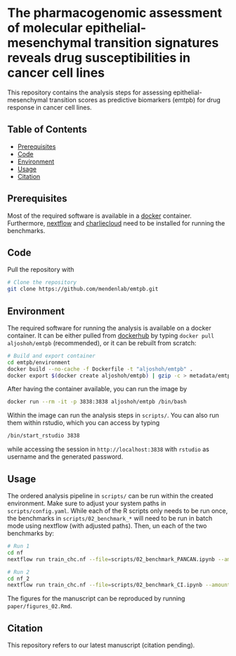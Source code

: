 # The pharmacogenomic assessment of molecular epithelial-mesenchymal transition signatures reveals drug susceptibilities in cancer cell lines

This repository contains the analysis steps for assessing epithelial-mesenchymal transition scores as predictive biomarkers (emtpb) for drug response in cancer cell lines.

## Table of Contents

- [Prerequisites](#prerequisites)
- [Code](#code)
- [Environment](#environment)
- [Usage](#usage)
- [Citation](#citation)

## Prerequisites

Most of the required software is available in a [docker](https://docs.docker.com/) container. Furthermore, [nextflow](https://www.nextflow.io/docs/latest/index.html) and [charliecloud](https://hpc.github.io/charliecloud/#) need to be installed for running the benchmarks.

## Code 

Pull the repository with
```bash
# Clone the repository
git clone https://github.com/mendenlab/emtpb.git
```

## Environment

The required software for running the analysis is available on a docker container. It can be either pulled from [dockerhub](https://hub.docker.com/) by typing `docker pull aljoshoh/emtpb` (recommended), or it can be rebuilt from scratch:

```bash
# Build and export container
cd emtpb/environment
docker build --no-cache -f Dockerfile -t "aljoshoh/emtpb" .
docker export $(docker create aljoshoh/emtpb) | gzip -c > metadata/emtpb.tar.gz
```

After having the container available, you can run the image by
```bash
docker run --rm -it -p 3838:3838 aljoshoh/emtpb /bin/bash
```

Within the image can run the analysis steps in `scripts/`. You can also run them within rstudio, which you can access by typing
```bash
/bin/start_rstudio 3838
```
while accessing the session in `http://localhost:3838` with `rstudio` as username and the generated password.

## Usage

The ordered analysis pipeline in `scripts/` can be run within the created environment. Make sure to adjust your system paths in `scripts/config.yaml`. While each of the R scripts only needs to be run once, the benchmarks in `scripts/02_benchmark_*` will need to be run in batch mode using nextflow (with adjusted paths). Then, un each of the two benchmarks by:

``` bash
# Run 1
cd nf
nextflow run train_chc.nf --file=scripts/02_benchmark_PANCAN.ipynb --amount=313600 --desc=exp3 -profile slurm -bg -with-trace -ansi-log false --Xms500M --Xmx2G > nf.log
```

``` bash
# Run 2
cd nf_2
nextflow run train_chc.nf --file=scripts/02_benchmark_CI.ipynb --amount=156800 --desc=exp6 -profile slurm -bg -with-trace -ansi-log false --Xms500M --Xmx2G > nf.log
```

The figures for the manuscript can be reproduced by running `paper/figures_02.Rmd`.

## Citation

This repository refers to our latest manuscript (citation pending). 